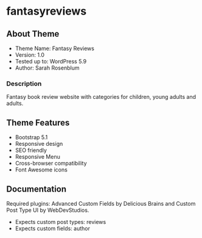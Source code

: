# fantasyreviews

## About Theme
* Theme Name: Fantasy Reviews
* Version: 1.0
* Tested up to: WordPress 5.9
* Author: Sarah Rosenblum

### Description
Fantasy book review website with categories for children, young adults and adults.

## Theme Features
* Bootstrap 5.1
* Responsive design
* SEO friendly
* Responsive Menu
* Cross-browser compatibility
* Font Awesome icons

##  Documentation

Required plugins: Advanced Custom Fields by Delicious Brains and Custom Post Type UI by WebDevStudios.

* Expects custom post types: reviews
* Expects custom fields: author

